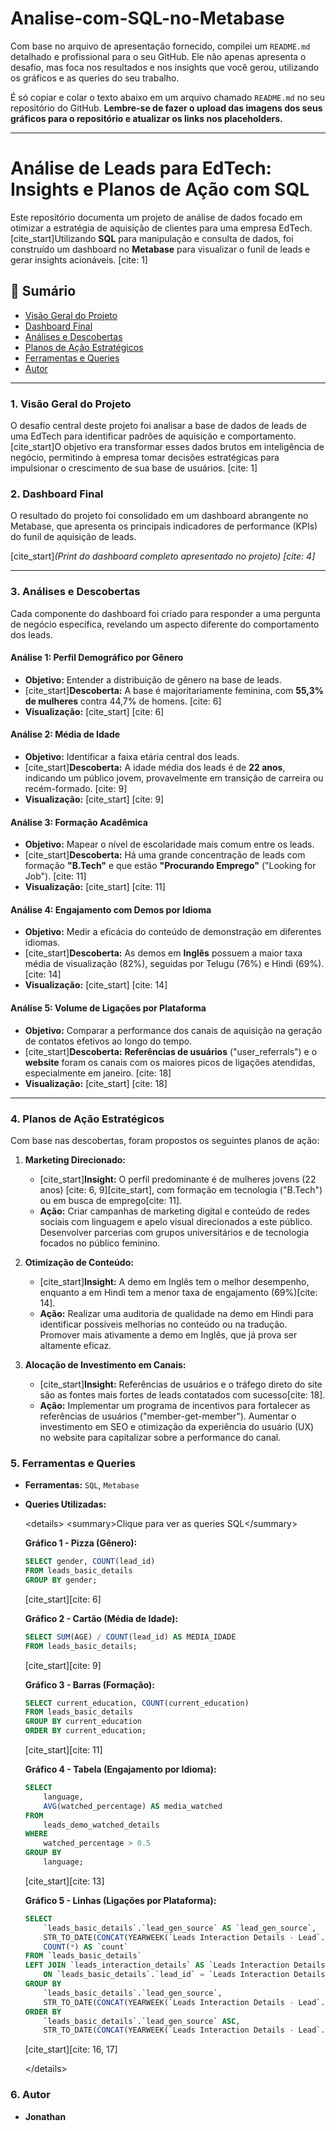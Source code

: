 # Analise-com-SQL-no-Metabase

Com base no arquivo de apresentação fornecido, compilei um `README.md` detalhado e profissional para o seu GitHub. Ele não apenas apresenta o desafio, mas foca nos resultados e nos insights que você gerou, utilizando os gráficos e as queries do seu trabalho.

É só copiar e colar o texto abaixo em um arquivo chamado `README.md` no seu repositório do GitHub. **Lembre-se de fazer o upload das imagens dos seus gráficos para o repositório e atualizar os links nos placeholders.**

-----

# Análise de Leads para EdTech: Insights e Planos de Ação com SQL

Este repositório documenta um projeto de análise de dados focado em otimizar a estratégia de aquisição de clientes para uma empresa EdTech. [cite\_start]Utilizando **SQL** para manipulação e consulta de dados, foi construído um dashboard no **Metabase** para visualizar o funil de leads e gerar insights acionáveis. [cite: 1]

## 📝 Sumário

  * [Visão Geral do Projeto](https://www.google.com/search?q=%231-vis%C3%A3o-geral-do-projeto)
  * [Dashboard Final](https://www.google.com/search?q=%232-dashboard-final)
  * [Análises e Descobertas](https://www.google.com/search?q=%233-an%C3%A1lises-e-descobertas)
  * [Planos de Ação Estratégicos](https://www.google.com/search?q=%234-planos-de-a%C3%A7%C3%A3o-estrat%C3%A9gicos)
  * [Ferramentas e Queries](https://www.google.com/search?q=%235-ferramentas-e-queries)
  * [Autor](https://www.google.com/search?q=%236-autor)

-----

### 1\. Visão Geral do Projeto

O desafio central deste projeto foi analisar a base de dados de leads de uma EdTech para identificar padrões de aquisição e comportamento. [cite\_start]O objetivo era transformar esses dados brutos em inteligência de negócio, permitindo à empresa tomar decisões estratégicas para impulsionar o crescimento de sua base de usuários. [cite: 1]

### 2\. Dashboard Final

O resultado do projeto foi consolidado em um dashboard abrangente no Metabase, que apresenta os principais indicadores de performance (KPIs) do funil de aquisição de leads.

[cite\_start]*(Print do dashboard completo apresentado no projeto) [cite: 4]*

-----

### 3\. Análises e Descobertas

Cada componente do dashboard foi criado para responder a uma pergunta de negócio específica, revelando um aspecto diferente do comportamento dos leads.

#### Análise 1: Perfil Demográfico por Gênero

  * **Objetivo:** Entender a distribuição de gênero na base de leads.
  * [cite\_start]**Descoberta:** A base é majoritariamente feminina, com **55,3% de mulheres** contra 44,7% de homens. [cite: 6]
  * **Visualização:**
    [cite\_start] [cite: 6]

#### Análise 2: Média de Idade

  * **Objetivo:** Identificar a faixa etária central dos leads.
  * [cite\_start]**Descoberta:** A idade média dos leads é de **22 anos**, indicando um público jovem, provavelmente em transição de carreira ou recém-formado. [cite: 9]
  * **Visualização:**
    [cite\_start] [cite: 9]

#### Análise 3: Formação Acadêmica

  * **Objetivo:** Mapear o nível de escolaridade mais comum entre os leads.
  * [cite\_start]**Descoberta:** Há uma grande concentração de leads com formação **"B.Tech"** e que estão **"Procurando Emprego"** ("Looking for Job"). [cite: 11]
  * **Visualização:**
    [cite\_start] [cite: 11]

#### Análise 4: Engajamento com Demos por Idioma

  * **Objetivo:** Medir a eficácia do conteúdo de demonstração em diferentes idiomas.
  * [cite\_start]**Descoberta:** As demos em **Inglês** possuem a maior taxa média de visualização (82%), seguidas por Telugu (76%) e Hindi (69%). [cite: 14]
  * **Visualização:**
    [cite\_start] [cite: 14]

#### Análise 5: Volume de Ligações por Plataforma

  * **Objetivo:** Comparar a performance dos canais de aquisição na geração de contatos efetivos ao longo do tempo.
  * [cite\_start]**Descoberta:** **Referências de usuários** ("user\_referrals") e o **website** foram os canais com os maiores picos de ligações atendidas, especialmente em janeiro. [cite: 18]
  * **Visualização:**
    [cite\_start] [cite: 18]

-----

### 4\. Planos de Ação Estratégicos

Com base nas descobertas, foram propostos os seguintes planos de ação:

1.  **Marketing Direcionado:**

      * [cite\_start]**Insight:** O perfil predominante é de mulheres jovens (22 anos) [cite: 6, 9][cite\_start], com formação em tecnologia ("B.Tech") ou em busca de emprego[cite: 11].
      * **Ação:** Criar campanhas de marketing digital e conteúdo de redes sociais com linguagem e apelo visual direcionados a este público. Desenvolver parcerias com grupos universitários e de tecnologia focados no público feminino.

2.  **Otimização de Conteúdo:**

      * [cite\_start]**Insight:** A demo em Inglês tem o melhor desempenho, enquanto a em Hindi tem a menor taxa de engajamento (69%)[cite: 14].
      * **Ação:** Realizar uma auditoria de qualidade na demo em Hindi para identificar possíveis melhorias no conteúdo ou na tradução. Promover mais ativamente a demo em Inglês, que já prova ser altamente eficaz.

3.  **Alocação de Investimento em Canais:**

      * [cite\_start]**Insight:** Referências de usuários e o tráfego direto do site são as fontes mais fortes de leads contatados com sucesso[cite: 18].
      * **Ação:** Implementar um programa de incentivos para fortalecer as referências de usuários ("member-get-member"). Aumentar o investimento em SEO e otimização da experiência do usuário (UX) no website para capitalizar sobre a performance do canal.

### 5\. Ferramentas e Queries

  * **Ferramentas:** `SQL`, `Metabase`

  * **Queries Utilizadas:**

    \<details\>
    \<summary\>Clique para ver as queries SQL\</summary\>

    **Gráfico 1 - Pizza (Gênero):**

    ```sql
    SELECT gender, COUNT(lead_id)
    FROM leads_basic_details
    GROUP BY gender;
    ```

    [cite\_start][cite: 6]

    **Gráfico 2 - Cartão (Média de Idade):**

    ```sql
    SELECT SUM(AGE) / COUNT(lead_id) AS MEDIA_IDADE
    FROM leads_basic_details;
    ```

    [cite\_start][cite: 9]

    **Gráfico 3 - Barras (Formação):**

    ```sql
    SELECT current_education, COUNT(current_education)
    FROM leads_basic_details
    GROUP BY current_education
    ORDER BY current_education;
    ```

    [cite\_start][cite: 11]

    **Gráfico 4 - Tabela (Engajamento por Idioma):**

    ```sql
    SELECT 
        language,
        AVG(watched_percentage) AS media_watched
    FROM 
        leads_demo_watched_details
    WHERE 
        watched_percentage > 0.5
    GROUP BY 
        language;
    ```

    [cite\_start][cite: 13]

    **Gráfico 5 - Linhas (Ligações por Plataforma):**

    ```sql
    SELECT
        `leads_basic_details`.`lead_gen_source` AS `lead_gen_source`,
        STR_TO_DATE(CONCAT(YEARWEEK(`Leads Interaction Details - Lead`.`call_done_date`), ' Sunday'), '%X%V %W') AS `Leads Interaction Details - Lead__call_done_date`,
        COUNT(*) AS `count`
    FROM `leads_basic_details`
    LEFT JOIN `leads_interaction_details` AS `Leads Interaction Details - Lead`
        ON `leads_basic_details`.`lead_id` = `Leads Interaction Details - Lead`.`lead_id`
    GROUP BY
        `leads_basic_details`.`lead_gen_source`,
        STR_TO_DATE(CONCAT(YEARWEEK(`Leads Interaction Details - Lead`.`call_done_date`), ' Sunday'), '%X%V %W')
    ORDER BY
        `leads_basic_details`.`lead_gen_source` ASC,
        STR_TO_DATE(CONCAT(YEARWEEK(`Leads Interaction Details - Lead`.`call_done_date`), ' Sunday'), '%X%V %W') ASC;
    ```

    [cite\_start][cite: 16, 17]

    \</details\>

### 6\. Autor

  * **Jonathan**
